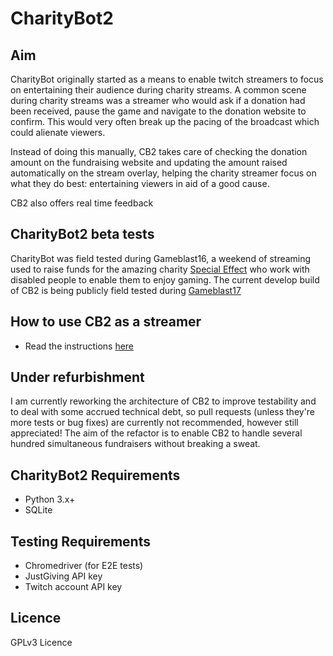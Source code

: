# CharityBot2

## Aim

CharityBot originally started as a means to enable twitch streamers to focus on entertaining their audience during charity streams.
A common scene during charity streams was a streamer who would ask if a donation had been received, pause the game and
navigate to the donation website to confirm. This would very often break up the pacing of the broadcast which could
alienate viewers.

Instead of doing this manually, CB2 takes care of checking the donation amount on the fundraising website and
updating the amount raised automatically on the stream overlay, helping the
charity streamer focus on what they do best: entertaining viewers in aid of a good cause.

CB2 also offers real time feedback 

## CharityBot2 beta tests

CharityBot was field tested during Gameblast16, a weekend of streaming used to raise funds for the amazing charity [Special Effect](http://www.specialeffect.org.uk/) who work with disabled people to enable them to enjoy gaming. The current develop build of CB2 is being publicly field tested during [Gameblast17](https://www.gameblast17.com/)

## How to use CB2 as a streamer

- Read the instructions [here](https://www.gameblast17.com/wp-content/uploads/2017/02/CB2-GB17-Setup-Guide-v2-2.pdf)

## Under refurbishment

I am currently reworking the architecture of CB2 to improve testability and to deal with some accrued technical debt, so pull requests (unless they're more tests or bug fixes) are currently not recommended, however still appreciated! The aim of the refactor is to enable CB2 to handle several hundred simultaneous fundraisers without breaking a sweat.

## CharityBot2 Requirements

- Python 3.x+
- SQLite

## Testing Requirements

- Chromedriver (for E2E tests)
- JustGiving API key
- Twitch account API key

## Licence

GPLv3 Licence

